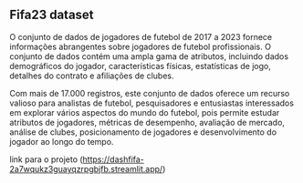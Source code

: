 ## Fifa23 dataset 

O conjunto de dados de jogadores de futebol de 2017 a 2023 fornece informações abrangentes sobre jogadores de futebol profissionais. O conjunto de dados contém uma ampla gama de atributos, incluindo dados demográficos do jogador, características físicas, estatísticas de jogo, detalhes do contrato e afiliações de clubes.

Com mais de 17.000 registros, este conjunto de dados oferece um recurso valioso para analistas de futebol, pesquisadores e entusiastas interessados em explorar vários aspectos do mundo do futebol, pois permite estudar atributos de jogadores, métricas de desempenho, avaliação de mercado, análise de clubes, posicionamento de jogadores e desenvolvimento do jogador ao longo do tempo.

link para o projeto (https://dashfifa-2a7wqukz3guayqzrpgbjfb.streamlit.app/)
